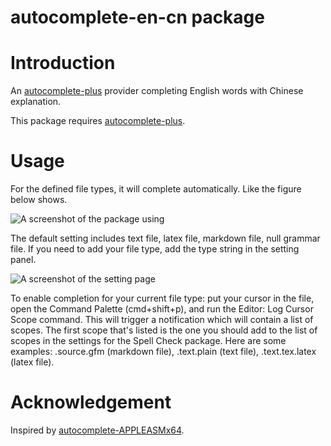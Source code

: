 # autocomplete-en-cn package

# Introduction
An [autocomplete-plus](https://github.com/atom/autocomplete-plus) provider completing English words with Chinese explanation.

This package requires [autocomplete-plus](https://github.com/atom/autocomplete-plus).

# Usage

For the defined file types, it will complete automatically. Like the figure below shows.

![A screenshot of the package using](https://github.com/wushuaibuaa/autocomplete-en-cn/master/complete-en-cn-demo.gif)

 The default setting includes text file, latex file, markdown file, null grammar file. If you need to add your file type, add the type string in the setting panel.

![A screenshot of the setting page](https://github.com/wushuaibuaa/autocomplete-en-cn/master/setting.png)

To enable completion for your current file type: put your cursor in the file, open the Command Palette (cmd+shift+p), and run the Editor: Log Cursor Scope command. This will trigger a notification which will contain a list of scopes. The first scope that's listed is the one you should add to the list of scopes in the settings for the Spell Check package. Here are some examples: .source.gfm (markdown file), .text.plain (text file), .text.tex.latex (latex file).

# Acknowledgement

Inspired by [autocomplete-APPLEASMx64](https://github.com/OrionNebula/autocomplete-APPLEASMx64).
